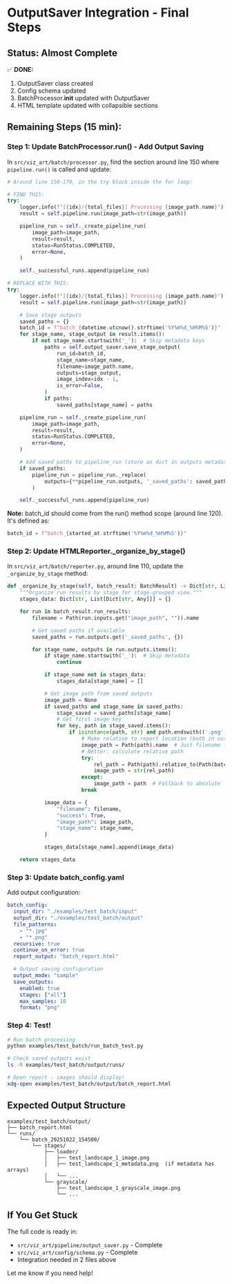 # OutputSaver Integration - Final Steps

## Status: Almost Complete

✅ **DONE:**
1. OutputSaver class created
2. Config schema updated
3. BatchProcessor.__init__ updated with OutputSaver
4. HTML template updated with collapsible sections

## Remaining Steps (15 min):

### Step 1: Update BatchProcessor.run() - Add Output Saving

In `src/viz_art/batch/processor.py`, find the section around line 150 where `pipeline.run()` is called and update:

```python
# Around line 150-170, in the try block inside the for loop:

# FIND THIS:
try:
    logger.info(f"[{idx}/{total_files}] Processing {image_path.name}")
    result = self.pipeline.run(image_path=str(image_path))

    pipeline_run = self._create_pipeline_run(
        image_path=image_path,
        result=result,
        status=RunStatus.COMPLETED,
        error=None,
    )

    self._successful_runs.append(pipeline_run)

# REPLACE WITH THIS:
try:
    logger.info(f"[{idx}/{total_files}] Processing {image_path.name}")
    result = self.pipeline.run(image_path=str(image_path))

    # Save stage outputs
    saved_paths = {}
    batch_id = f"batch_{datetime.utcnow().strftime('%Y%m%d_%H%M%S')}"  # Get from run() method
    for stage_name, stage_output in result.items():
        if not stage_name.startswith('_'):  # Skip metadata keys
            paths = self.output_saver.save_stage_output(
                run_id=batch_id,
                stage_name=stage_name,
                filename=image_path.name,
                outputs=stage_output,
                image_index=idx - 1,
                is_error=False,
            )
            if paths:
                saved_paths[stage_name] = paths

    pipeline_run = self._create_pipeline_run(
        image_path=image_path,
        result=result,
        status=RunStatus.COMPLETED,
        error=None,
    )

    # Add saved paths to pipeline_run (store as dict in outputs metadata)
    if saved_paths:
        pipeline_run = pipeline_run._replace(
            outputs={**pipeline_run.outputs, '_saved_paths': saved_paths}
        )

    self._successful_runs.append(pipeline_run)
```

**Note:** batch_id should come from the run() method scope (around line 120). It's defined as:
```python
batch_id = f"batch_{started_at.strftime('%Y%m%d_%H%M%S')}"
```

### Step 2: Update HTMLReporter._organize_by_stage()

In `src/viz_art/batch/reporter.py`, around line 110, update the `_organize_by_stage` method:

```python
def _organize_by_stage(self, batch_result: BatchResult) -> Dict[str, List[Dict[str, Any]]]:
    """Organize run results by stage for stage-grouped view."""
    stages_data: Dict[str, List[Dict[str, Any]]] = {}

    for run in batch_result.run_results:
        filename = Path(run.inputs.get("image_path", "")).name

        # Get saved paths if available
        saved_paths = run.outputs.get('_saved_paths', {})

        for stage_name, outputs in run.outputs.items():
            if stage_name.startswith('_'):  # Skip metadata
                continue

            if stage_name not in stages_data:
                stages_data[stage_name] = []

            # Get image path from saved outputs
            image_path = None
            if saved_paths and stage_name in saved_paths:
                stage_saved = saved_paths[stage_name]
                # Get first image key
                for key, path in stage_saved.items():
                    if isinstance(path, str) and path.endswith(('.png', '.jpg', '.jpeg')):
                        # Make relative to report location (both in output_dir)
                        image_path = Path(path).name  # Just filename for now
                        # Better: calculate relative path
                        try:
                            rel_path = Path(path).relative_to(Path(batch_result.report_path).parent)
                            image_path = str(rel_path)
                        except:
                            image_path = path  # Fallback to absolute
                        break

            image_data = {
                "filename": filename,
                "success": True,
                "image_path": image_path,
                "stage_name": stage_name,
            }

            stages_data[stage_name].append(image_data)

    return stages_data
```

### Step 3: Update batch_config.yaml

Add output configuration:

```yaml
batch_config:
  input_dir: "./examples/test_batch/input"
  output_dir: "./examples/test_batch/output"
  file_patterns:
    - "*.jpg"
    - "*.png"
  recursive: true
  continue_on_error: true
  report_output: "batch_report.html"

  # Output saving configuration
  output_mode: "sample"
  save_outputs:
    enabled: true
    stages: ["all"]
    max_samples: 10
    format: "png"
```

### Step 4: Test!

```bash
# Run batch processing
python examples/test_batch/run_batch_test.py

# Check saved outputs exist
ls -R examples/test_batch/output/runs/

# Open report - images should display!
xdg-open examples/test_batch/output/batch_report.html
```

## Expected Output Structure

```
examples/test_batch/output/
├── batch_report.html
└── runs/
    └── batch_20251022_154500/
        └── stages/
            ├── loader/
            │   ├── test_landscape_1_image.png
            │   ├── test_landscape_1_metadata.png  (if metadata has arrays)
            │   └── ...
            └── grayscale/
                ├── test_landscape_1_grayscale_image.png
                └── ...
```

## If You Get Stuck

The full code is ready in:
- `src/viz_art/pipeline/output_saver.py` - Complete
- `src/viz_art/config/schema.py` - Complete
- Integration needed in 2 files above

Let me know if you need help!
